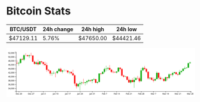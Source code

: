 # Bitcoin Stats

BTC/USDT|24h change|24h high|24h low|
|---|---|---|---|
|$47129.11|5.76%|$47650.00|$44421.46|

<img src="./chart.svg">
